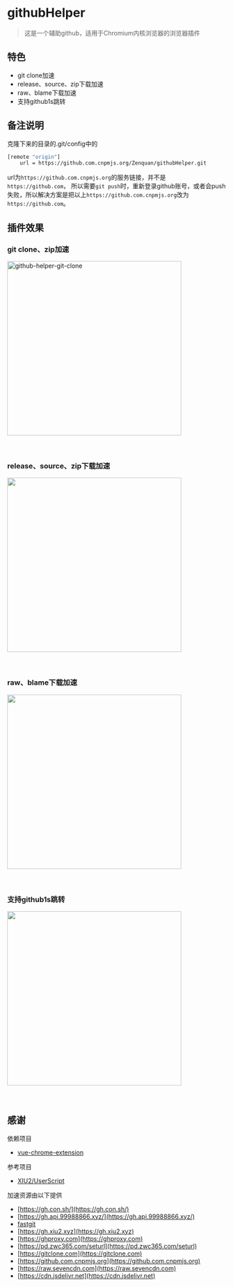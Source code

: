 # githubHelper
> 这是一个辅助github，适用于Chromium内核浏览器的浏览器插件

## 特色
- git clone加速
- release、source、zip下载加速
- raw、blame下载加速
- 支持github1s跳转

## 备注说明
克隆下来的目录的.git/config中的

```bash
[remote "origin"]
	url = https://github.com.cnpmjs.org/Zenquan/githubHelper.git
```
url为`https://github.com.cnpmjs.org`的服务链接，并不是`https://github.com`， 所以需要`git push`时，重新登录github账号，或者会push失败，所以解决方案是把以上`https://github.com.cnpmjs.org`改为`https://github.com`。

## 插件效果

### git clone、zip加速
<img src="https://cdn.jsdelivr.net/gh/zenquan/diagrams@master/img/github-helper-git-clone.png" style="width: 400px;" alt="github-helper-git-clone"/><br><br><br>

### release、source、zip下载加速
<img src="https://cdn.jsdelivr.net/gh/zenquan/diagrams@master/img/release.png" style="width: 400px;"/><br><br><br>

### raw、blame下载加速
<img src="https://cdn.jsdelivr.net/gh/zenquan/diagrams@master/img/raw.png" style="width: 400px;"/><br><br><br>

### 支持github1s跳转
<img src="https://cdn.jsdelivr.net/gh/zenquan/diagrams@master/img/github1s.png" style="width: 400px;"/><br><br><br>

## 感谢

依赖项目
- [vue-chrome-extension](https://github.com/Jcanno/vue-chrome-extension)

参考项目
- [XIU2/UserScript](https://github.com/XIU2/UserScript)

加速资源由以下提供
- [https://gh.con.sh/](https://gh.con.sh/)
- [https://gh.api.99988866.xyz/](https://gh.api.99988866.xyz/)
- [fastgit](https://fastgit.org/)
- [https://gh.xiu2.xyz](https://gh.xiu2.xyz)
- [https://ghproxy.com](https://ghproxy.com)
- [https://pd.zwc365.com/seturl](https://pd.zwc365.com/seturl)
- [https://gitclone.com](https://gitclone.com)
- [https://github.com.cnpmjs.org](https://github.com.cnpmjs.org)
- [https://raw.sevencdn.com](https://raw.sevencdn.com)
- [https://cdn.jsdelivr.net](https://cdn.jsdelivr.net)

